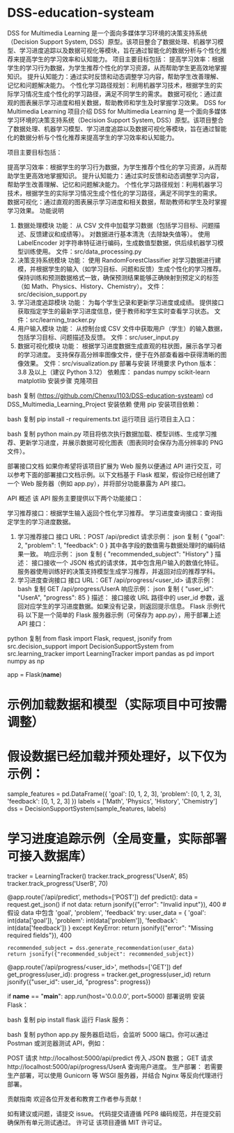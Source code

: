 # DSS-education-systeam
DSS for Multimedia Learning 是一个面向多媒体学习环境的决策支持系统（Decision Support System, DSS）原型。该项目整合了数据处理、机器学习模型、学习进度追踪以及数据可视化等模块，旨在通过智能化的数据分析与个性化推荐来提高学生的学习效率和认知能力。  项目主要目标包括：  提高学习效率：根据学生的学习行为数据，为学生推荐个性化的学习资源，从而帮助学生更高效地掌握知识。 提升认知能力：通过实时反馈和动态调整学习内容，帮助学生改善理解、记忆和问题解决能力。 个性化学习路径规划：利用机器学习技术，根据学生的实际学习情况生成个性化的学习路径，满足不同学生的需求。 数据可视化：通过直观的图表展示学习进度和相关数据，帮助教师和学生及时掌握学习效果。
DSS for Multimedia Learning
项目介绍
DSS for Multimedia Learning 是一个面向多媒体学习环境的决策支持系统（Decision Support System, DSS）原型。该项目整合了数据处理、机器学习模型、学习进度追踪以及数据可视化等模块，旨在通过智能化的数据分析与个性化推荐来提高学生的学习效率和认知能力。

项目主要目标包括：

提高学习效率：根据学生的学习行为数据，为学生推荐个性化的学习资源，从而帮助学生更高效地掌握知识。
提升认知能力：通过实时反馈和动态调整学习内容，帮助学生改善理解、记忆和问题解决能力。
个性化学习路径规划：利用机器学习技术，根据学生的实际学习情况生成个性化的学习路径，满足不同学生的需求。
数据可视化：通过直观的图表展示学习进度和相关数据，帮助教师和学生及时掌握学习效果。
功能说明
1. 数据处理模块
功能：
从 CSV 文件中加载学习数据（包括学习目标、问题描述、反馈建议和成绩等）。
对数据进行基本清洗（去除缺失值等）。
使用 LabelEncoder 对字符串特征进行编码，生成数值型数据，供后续机器学习模型训练使用。
文件：src/data_processing.py
2. 决策支持系统模块
功能：
使用 RandomForestClassifier 对学习数据进行建模，并根据学生的输入（如学习目标、问题和反馈）生成个性化的学习推荐。
保持训练和预测数据格式一致，确保预测结果能够正确映射到预定义的标签（如 Math、Physics、History、Chemistry）。
文件：src/decision_support.py
3. 学习进度追踪模块
功能：
为每个学生记录和更新学习进度或成绩。
提供接口获取指定学生的最新学习进度信息，便于教师和学生实时查看学习状态。
文件：src/learning_tracker.py
4. 用户输入模块
功能：
从控制台或 CSV 文件中获取用户（学生）的输入数据，包括学习目标、问题描述及反馈。
文件：src/user_input.py
5. 数据可视化模块
功能：
根据学习进度数据生成直观的柱状图，展示各学习者的学习进度。
支持保存高分辨率图像文件，便于在外部查看器中获得清晰的图像效果。
文件：src/visualization.py
部署与安装
环境要求
Python 版本：3.8 及以上（建议 Python 3.12）
依赖库：
pandas
numpy
scikit-learn
matplotlib
安装步骤
克隆项目

bash
复制
(https://github.com/Chenxu1103/DSS-education-systeam)
cd DSS_Multimedia_Learning_Project
安装依赖 使用 pip 安装项目依赖：

bash
复制
pip install -r requirements.txt
运行项目 运行项目主入口：

bash
复制
python main.py
项目将依次执行数据加载、模型训练、生成学习推荐、更新学习进度，并展示数据可视化图表（图表同时会保存为高分辨率的 PNG 文件）。

部署接口文档
如果你希望将该项目扩展为 Web 服务以便通过 API 进行交互，可以参考下面的部署接口文档示例。以下文档基于 Flask 框架，假设你已经创建了一个 Web 服务器（例如 app.py），并将部分功能暴露为 API 接口。

API 概述
该 API 服务主要提供以下两个功能接口：

学习推荐接口：根据学生输入返回个性化学习推荐。
学习进度查询接口：查询指定学生的学习进度数据。
1. 学习推荐接口
接口 URL：POST /api/predict
请求示例：
json
复制
{
  "goal": 2,
  "problem": 1,
  "feedback": 0
}
其中各字段的数值需与数据处理时的编码结果一致。
响应示例：
json
复制
{
  "recommended_subject": "History"
}
描述：
接口接收一个 JSON 格式的请求体，其中包含用户输入的数值化特征。服务器使用训练好的决策支持模型生成学习推荐，并返回对应的推荐学科。
2. 学习进度查询接口
接口 URL：GET /api/progress/<user_id>
请求示例：
bash
复制
GET /api/progress/UserA
响应示例：
json
复制
{
  "user_id": "UserA",
  "progress": 85
}
描述：
接口接收 URL 路径中的 user_id 参数，返回对应学生的学习进度数据。如果没有记录，则返回提示信息。
Flask 示例代码
以下是一个简单的 Flask 服务器示例（可保存为 app.py），用于部署上述 API 接口：

python
复制
from flask import Flask, request, jsonify
from src.decision_support import DecisionSupportSystem
from src.learning_tracker import LearningTracker
import pandas as pd
import numpy as np

app = Flask(__name__)

# 示例加载数据和模型（实际项目中可按需调整）
# 假设数据已经加载并预处理好，以下仅为示例：
sample_features = pd.DataFrame({
    'goal': [0, 1, 2, 3],
    'problem': [0, 1, 2, 3],
    'feedback': [0, 1, 2, 3]
})
labels = ['Math', 'Physics', 'History', 'Chemistry']
dss = DecisionSupportSystem(sample_features, labels)

# 学习进度追踪示例（全局变量，实际部署可接入数据库）
tracker = LearningTracker()
tracker.track_progress('UserA', 85)
tracker.track_progress('UserB', 70)

@app.route('/api/predict', methods=['POST'])
def predict():
    data = request.get_json()
    if not data:
        return jsonify({"error": "Invalid input"}), 400
    # 假设 data 中包含 'goal', 'problem', 'feedback'
    try:
        user_data = {
            'goal': int(data['goal']),
            'problem': int(data['problem']),
            'feedback': int(data['feedback'])
        }
    except KeyError:
        return jsonify({"error": "Missing required fields"}), 400

    recommended_subject = dss.generate_recommendation(user_data)
    return jsonify({"recommended_subject": recommended_subject})

@app.route('/api/progress/<user_id>', methods=['GET'])
def get_progress(user_id):
    progress = tracker.get_progress(user_id)
    return jsonify({"user_id": user_id, "progress": progress})

if __name__ == "__main__":
    app.run(host='0.0.0.0', port=5000)
部署说明
安装 Flask：

bash
复制
pip install flask
运行 Flask 服务：

bash
复制
python app.py
服务器启动后，会监听 5000 端口。你可以通过 Postman 或浏览器测试 API，例如：

POST 请求 http://localhost:5000/api/predict 传入 JSON 数据；
GET 请求 http://localhost:5000/api/progress/UserA 查询用户进度。
生产部署：
若需要生产部署，可以使用 Gunicorn 等 WSGI 服务器，并结合 Nginx 等反向代理进行部署。

贡献指南
欢迎各位开发者和教育工作者参与贡献！

如有建议或问题，请提交 issue。
代码提交请遵循 PEP8 编码规范，并在提交前确保所有单元测试通过。
许可证
该项目遵循 MIT 许可证。

